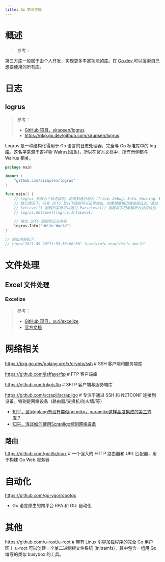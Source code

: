 ```yaml
---
title: Go 第三方库
---
```


# 概述

> 参考：

第三方库一般属于由个人开发，实现更多丰富功能的库。在 [Go.dev ](https://pkg.go.dev/)可以搜索自己想要使用的所有库。

# 日志

## logrus

> 参考：
> 
> - [GitHub 项目，sirupsen/logrus](https://github.com/sirupsen/logrus)
> - <https://pkg.go.dev/github.com/sirupsen/logrus>

Logrus 是一种结构化得用于 Go 语言的日志处理器，完全与 Go 标准库中的 log 库。这名字来源于吉祥物 Walrus(海象)，所以在官方文档中，所有示例都与 Walrus 相关。

```go
package main

import (
	"github.com/sirupsen/logrus"
)

func main() {
	// Logrus 共有七个日志级别，由高到底分别为：Trace、Debug、Info、Warning、Error、Fatal、Panic
	// 默认情况下，只有 Info 及以下级别可以正常输出。如果想要输出高级别日志，通过 SetLevel() 函数设置日志级别即可
	// SetLevel() 函数的实参可以通过 ParseLevel() 函数将字符串解析为对应级别
	// logrus.SetLevel(logrus.InfoLevel)

	// 输出 Info 级别的日志内容
	logrus.Info("Hello World")
}

// 输出内容如下：
// time="2021-09-20T11:58:36+08:00" level=info msg="Hello World"
```

# 文件处理

## Excel 文件处理

### Excelize

> 参考：
> 
> - [GitHub 项目，xuri/excelize](https://github.com/xuri/excelize)
> - [官方文档](https://xuri.me/excelize/zh-hans/)

# 网络相关

https://pkg.go.dev/golang.org/x/crypto/ssh # SSH 客户端和服务端库

https://github.com/jlaffaye/ftp # FTP 客户端库

https://github.com/pkg/sftp # SFTP 客户端与服务端库

https://github.com/scrapli/scrapligo # 专注于通过 SSH 和 NETCONF 连接到设备，特别是网络设备（路由器/交换机/防火墙/等）

- [知乎，请问golang有没有类似netmiko，paramiko这样高度集成的第三方库？](https://www.zhihu.com/question/498240883/answer/2238301649)
- [知乎，浅谈如何使用Scrapligo控制网络设备](https://zhuanlan.zhihu.com/p/641358349)

## 路由

https://github.com/gorilla/mux # 一个强大的 HTTP 路由器和 URL 匹配器，用于构建 Go Web 服务器

# 自动化

https://github.com/go-vgo/robotgo

- Go 语言原生的跨平台 RPA 和 GUI 自动化

# 其他

https://github.com/u-root/u-root # 带有 Linux 引导加载程序的完全 Go 用户区！ u-root 可以创建一个单二进制根文件系统 (initramfs)，其中包含一组用 Go 编写的类似 busybox 的工具。